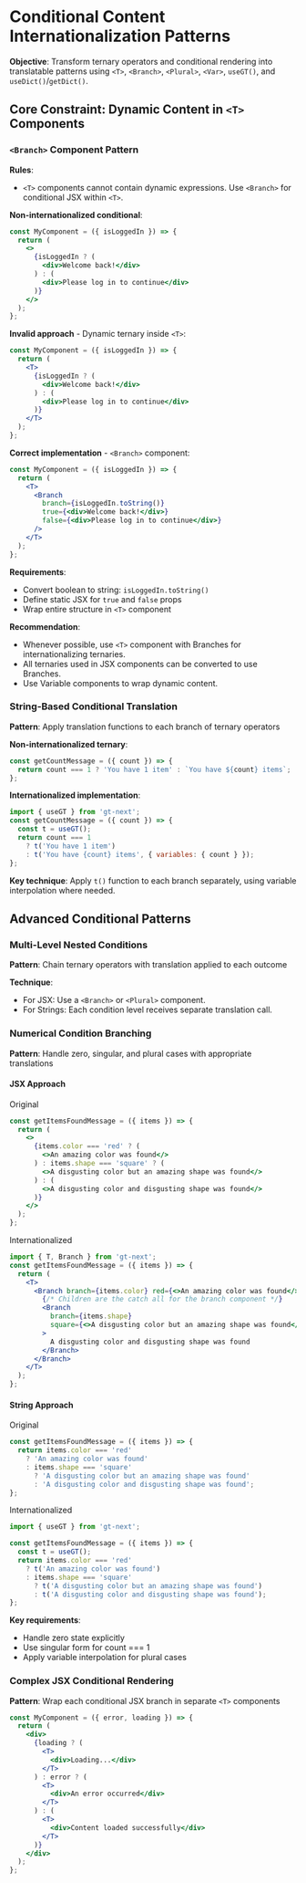 # Conditional Content Internationalization Patterns

**Objective**: Transform ternary operators and conditional rendering into translatable patterns using `<T>`, `<Branch>`, `<Plural>`, `<Var>`, `useGT()`, and `useDict()`/`getDict()`.

## Core Constraint: Dynamic Content in `<T>` Components

### `<Branch>` Component Pattern

**Rules**:

- `<T>` components cannot contain dynamic expressions. Use `<Branch>` for conditional JSX within `<T>`.

**Non-internationalized conditional**:

```jsx
const MyComponent = ({ isLoggedIn }) => {
  return (
    <>
      {isLoggedIn ? (
        <div>Welcome back!</div>
      ) : (
        <div>Please log in to continue</div>
      )}
    </>
  );
};
```

**Invalid approach** - Dynamic ternary inside `<T>`:

```jsx
const MyComponent = ({ isLoggedIn }) => {
  return (
    <T>
      {isLoggedIn ? (
        <div>Welcome back!</div>
      ) : (
        <div>Please log in to continue</div>
      )}
    </T>
  );
};
```

**Correct implementation** - `<Branch>` component:

```jsx
const MyComponent = ({ isLoggedIn }) => {
  return (
    <T>
      <Branch
        branch={isLoggedIn.toString()}
        true={<div>Welcome back!</div>}
        false={<div>Please log in to continue</div>}
      />
    </T>
  );
};
```

**Requirements**:

- Convert boolean to string: `isLoggedIn.toString()`
- Define static JSX for `true` and `false` props
- Wrap entire structure in `<T>` component

**Recommendation**:

- Whenever possible, use `<T>` component with Branches for internationalizing ternaries.
- All ternaries used in JSX components can be converted to use Branches.
- Use Variable components to wrap dynamic content.

### String-Based Conditional Translation

**Pattern**: Apply translation functions to each branch of ternary operators

**Non-internationalized ternary**:

```jsx
const getCountMessage = ({ count }) => {
  return count === 1 ? 'You have 1 item' : `You have ${count} items`;
};
```

**Internationalized implementation**:

```jsx
import { useGT } from 'gt-next';
const getCountMessage = ({ count }) => {
  const t = useGT();
  return count === 1
    ? t('You have 1 item')
    : t('You have {count} items', { variables: { count } });
};
```

**Key technique**: Apply `t()` function to each branch separately, using variable interpolation where needed.

## Advanced Conditional Patterns

### Multi-Level Nested Conditions

**Pattern**: Chain ternary operators with translation applied to each outcome

**Technique**:

- For JSX: Use a `<Branch>` or `<Plural>` component.
- For Strings: Each condition level receives separate translation call.

### Numerical Condition Branching

**Pattern**: Handle zero, singular, and plural cases with appropriate translations

#### JSX Approach

Original

```jsx
const getItemsFoundMessage = ({ items }) => {
  return (
    <>
      {items.color === 'red' ? (
        <>An amazing color was found</>
      ) : items.shape === 'square' ? (
        <>A disgusting color but an amazing shape was found</>
      ) : (
        <>A disgusting color and disgusting shape was found</>
      )}
    </>
  );
};
```

Internationalized

```jsx
import { T, Branch } from 'gt-next';
const getItemsFoundMessage = ({ items }) => {
  return (
    <T>
      <Branch branch={items.color} red={<>An amazing color was found</>}>
        {/* Children are the catch all for the branch component */}
        <Branch
          branch={items.shape}
          square={<>A disgusting color but an amazing shape was found</>}
        >
          A disgusting color and disgusting shape was found
        </Branch>
      </Branch>
    </T>
  );
};
```

#### String Approach

Original

```jsx
const getItemsFoundMessage = ({ items }) => {
  return items.color === 'red'
    ? 'An amazing color was found'
    : items.shape === 'square'
      ? 'A disgusting color but an amazing shape was found'
      : 'A disgusting color and disgusting shape was found';
};
```

Internationalized

```jsx
import { useGT } from 'gt-next';

const getItemsFoundMessage = ({ items }) => {
  const t = useGT();
  return items.color === 'red'
    ? t('An amazing color was found')
    : items.shape === 'square'
      ? t('A disgusting color but an amazing shape was found')
      : t('A disgusting color and disgusting shape was found');
};
```

**Key requirements**:

- Handle zero state explicitly
- Use singular form for count === 1
- Apply variable interpolation for plural cases

### Complex JSX Conditional Rendering

**Pattern**: Wrap each conditional JSX branch in separate `<T>` components

```jsx
const MyComponent = ({ error, loading }) => {
  return (
    <div>
      {loading ? (
        <T>
          <div>Loading...</div>
        </T>
      ) : error ? (
        <T>
          <div>An error occurred</div>
        </T>
      ) : (
        <T>
          <div>Content loaded successfully</div>
        </T>
      )}
    </div>
  );
};
```
